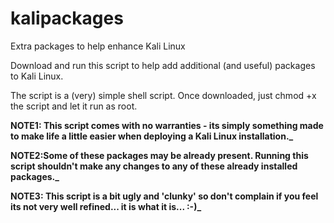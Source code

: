 # kalipackages
Extra packages to help enhance Kali Linux

Download and run this script to help add additional (and useful) packages to Kali Linux.

The script is a (very) simple shell script. Once downloaded, just chmod +x the script and let it run as root.

**NOTE1: This script comes with no warranties - its simply something made to make life a little easier when deploying a Kali Linux installation._**

**NOTE2:Some of these packages may be already present. Running this script shouldn't make any changes to any of these already installed packages._**

**NOTE3: This script is a bit ugly and 'clunky' so don't complain if you feel its not very well refined... it is what it is... :-)_**


